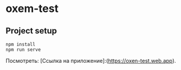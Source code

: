 # oxem-test

## Project setup
```
npm install
npm run serve
```


Посмотреть: [Ссылка на приложение]:(https://oxen-test.web.app).


